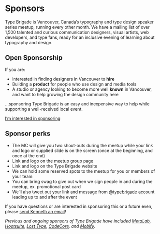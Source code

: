 # Sponsors

Type Brigade is Vancouver, Canada’s typography and type design speaker series meetup, running every other month. We have a mailing list of over 1,500 talented and curious communication designers, visual artists, web developers, and type fans, ready for an inclusive evening of learning about typography and design.

## Open Sponsorship

If you are:

* Interested in finding designers in Vancouver to **hire**
* Building a **product** for people who use design and media tools
* A studio or agency looking to become more well **known** in Vancouver, and want to help growing the design community here

…sponsoring Type Brigade is an easy and inexpensive way to help while supporting a well-received local event.

<a href="mailto:kenneth@typebrigade.com?subject=Sponsorship" class="button button--small">I’m interested in sponsoring</a>

## Sponsor perks

* The MC will give you two shout-outs during the meetup while your link and logo or supplied slide is on the screen (once at the beginning, and once at the end)
* Link and logo on the meetup group page
* Link and logo on the Type Brigade website
* We can hold some reserved spots to the meetup for you or members of your team
* You can bring swag to give out when we sign people in and during the meetup, ex. promotional post card
* We’ll also tweet out your link and message from [@typebrigade](https://twitter.com/typebrigade) account leading up to and after the event

If you have questions or are interested in sponsoring this or a future even, please [send Kenneth an email](mailto:kenneth@typebrigade.com)!

_Previous and ongoing sponsors of Type Brigade have included [MetaLab](http://metalab.co), [Hootsuite](http://hootsuite.com), [Lost Type](http://losttype.com), [CodeCore](http://codecore.ca), and [Mobify](http://mobify.com/jobs)._
